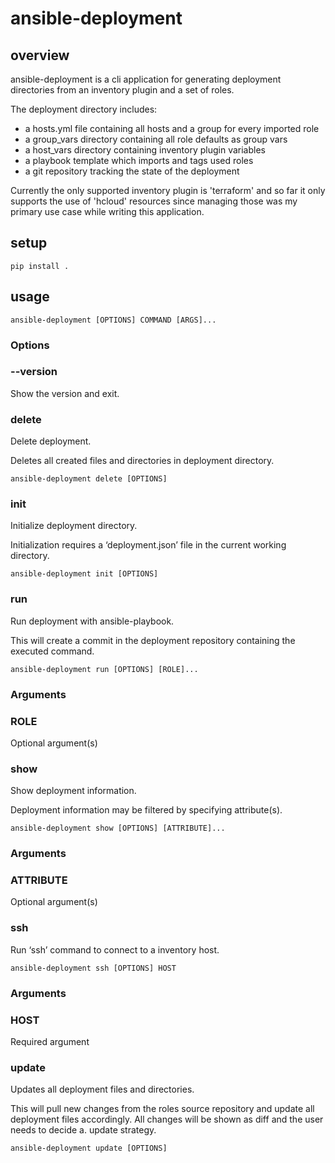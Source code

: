 # ansible-deployment

## overview

ansible-deployment is a cli application for generating deployment
directories from an inventory plugin and a set of roles.

The deployment directory includes:

- a hosts.yml file containing all hosts and a group for every imported role
- a group_vars directory containing all role defaults as group vars
- a host_vars directory containing inventory plugin variables
- a playbook template which imports and tags used roles
- a git repository tracking the state of the deployment

Currently the only supported inventory plugin is 'terraform' and so far
it only supports the use of 'hcloud' resources since managing those
was my primary use case while writing this application.

## setup

```
pip install .
```

## usage

```
ansible-deployment [OPTIONS] COMMAND [ARGS]...
```

### Options


### --version
Show the version and exit.

### delete

Delete deployment.

Deletes all created files and directories in deployment directory.

```
ansible-deployment delete [OPTIONS]
```

### init

Initialize deployment directory.

Initialization requires a ‘deployment.json’ file in the
current working directory.

```
ansible-deployment init [OPTIONS]
```

### run

Run deployment with ansible-playbook.

This will create a commit in the deployment repository
containing the executed command.

```
ansible-deployment run [OPTIONS] [ROLE]...
```

### Arguments


### ROLE
Optional argument(s)

### show

Show deployment information.

Deployment information may be filtered by specifying attribute(s).

```
ansible-deployment show [OPTIONS] [ATTRIBUTE]...
```

### Arguments


### ATTRIBUTE
Optional argument(s)

### ssh

Run ‘ssh’ command to connect to a inventory host.

```
ansible-deployment ssh [OPTIONS] HOST
```

### Arguments


### HOST
Required argument

### update

Updates all deployment files and directories.

This will pull new changes from the roles source repository and
update all deployment files accordingly.
All changes will be shown as diff and the user needs to decide a.
update strategy.

```
ansible-deployment update [OPTIONS]
```
